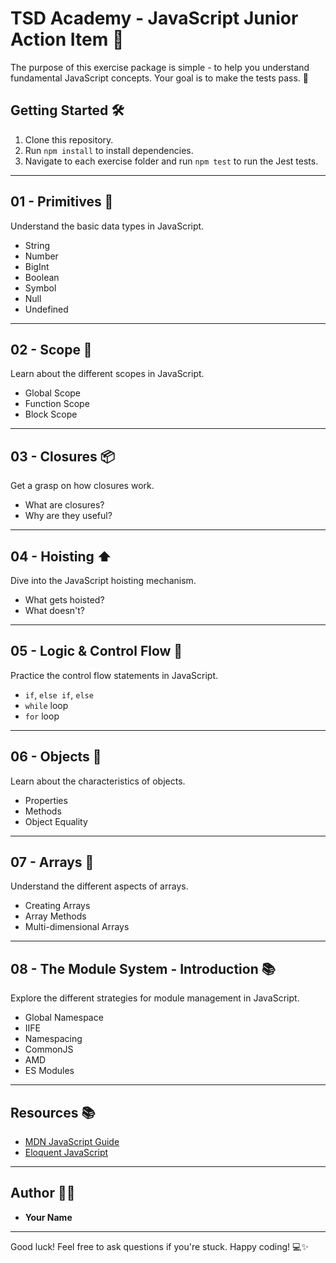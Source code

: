 # TSD Academy - JavaScript Junior Action Item 🚀

The purpose of this exercise package is simple - to help you understand fundamental JavaScript concepts. Your goal is to make the tests pass. 🎯

## Getting Started 🛠️

1. Clone this repository.
2. Run `npm install` to install dependencies.
3. Navigate to each exercise folder and run `npm test` to run the Jest tests.

---

## 01 - Primitives 🎈

Understand the basic data types in JavaScript.

- String
- Number
- BigInt
- Boolean
- Symbol
- Null
- Undefined

---

## 02 - Scope 🌌

Learn about the different scopes in JavaScript.

- Global Scope
- Function Scope
- Block Scope

---

## 03 - Closures 📦

Get a grasp on how closures work.

- What are closures?
- Why are they useful?

---

## 04 - Hoisting ⬆️

Dive into the JavaScript hoisting mechanism.

- What gets hoisted?
- What doesn't?

---

## 05 - Logic & Control Flow 🔄

Practice the control flow statements in JavaScript.

- `if`, `else if`, `else`
- `while` loop
- `for` loop

---

## 06 - Objects 🏢

Learn about the characteristics of objects.

- Properties
- Methods
- Object Equality

---

## 07 - Arrays 🍇

Understand the different aspects of arrays.

- Creating Arrays
- Array Methods
- Multi-dimensional Arrays

---

## 08 - The Module System - Introduction 📚

Explore the different strategies for module management in JavaScript.

- Global Namespace
- IIFE
- Namespacing
- CommonJS
- AMD
- ES Modules

---

## Resources 📚

- [MDN JavaScript Guide](https://developer.mozilla.org/en-US/docs/Web/JavaScript/Guide)
- [Eloquent JavaScript](https://eloquentjavascript.net/)

---

## Author 👩‍💻

- **Your Name**

---

Good luck! Feel free to ask questions if you're stuck. Happy coding! 💻✨
